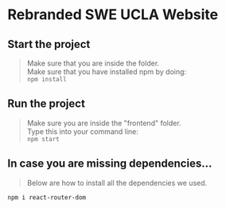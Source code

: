 # Rebranded SWE UCLA Website

## Start the project
> Make sure that you are inside the folder.\
> Make sure that you have installed npm by doing:\
`npm install`
 
## Run the project
> Make sure you are inside the "frontend" folder.\
> Type this into your command line:\
`npm start`

## In case you are missing dependencies...
> Below are how to install all the dependencies we used.
```
npm i react-router-dom
